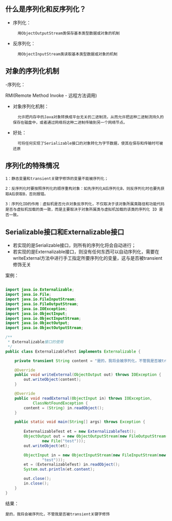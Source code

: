 ## 什么是序列化和反序列化？
- 序列化：

        用ObjectOutputStream类保存基本类型数据或对象的机制
    
- 反序列化：

        用ObjectInputStream类读取基本类型数据或对象的机制
        
## 对象的序列化机制

-序列化：

RMI(Remote Method Invoke - 远程方法调用) 

- 对象序列化机制：
        
        允许把内存中的Java对象转换成平台无关的二进制流，从而允许把这种二进制流持久的保存在磁盘中，或者通过网络将这种二进制传输到另一个网络节点。
- 好处：
        
        可将任何实现了Serializable接口的对象转化为字节数据，使其在保存和传输时可被还原

## 序列化的特殊情况
    1：静态变量和transient关键字修饰的变量不能被序列化；
    
    2：反序列化时要按照序列化的顺序重构对象：如先序列化A后序列化B，则反序列化时也要先获取A后获取B，否则报错。
    
    3：序列化ID的作用：虚拟机是否允许对象反序列化，不仅取决于该对象所属类路径和功能代码是否与虚拟机加载的类一致，而是主要取决于对象所属类与虚拟机加载的该类的序列化 ID 是否一致。

## Serializable接口和Externalizable接口

- 若实现的是Serializable接口，则所有的序列化将会自动进行；
- 若实现的是Externalizable接口，则没有任何东西可以自动序列化，需要在writeExternal方法中进行手工指定所要序列化的变量，这与是否被transient修饰无关

案例：
```java

import java.io.Externalizable;
import java.io.File;
import java.io.FileInputStream;
import java.io.FileOutputStream;
import java.io.IOException;
import java.io.ObjectInput;
import java.io.ObjectInputStream;
import java.io.ObjectOutput;
import java.io.ObjectOutputStream;

/**
 * Externalizable接口的使用
 */
public class ExternalizableTest implements Externalizable {

    private transient String content = "是的，我将会被序列化，不管我是否被transient关键字修饰";

    @Override
    public void writeExternal(ObjectOutput out) throws IOException {
        out.writeObject(content);
    }

    @Override
    public void readExternal(ObjectInput in) throws IOException,
            ClassNotFoundException {
        content = (String) in.readObject();
    }

    public static void main(String[] args) throws Exception {
        
        ExternalizableTest et = new ExternalizableTest();
        ObjectOutput out = new ObjectOutputStream(new FileOutputStream(
                new File("test")));
        out.writeObject(et);

        ObjectInput in = new ObjectInputStream(new FileInputStream(new File(
                "test")));
        et = (ExternalizableTest) in.readObject();
        System.out.println(et.content);

        out.close();
        in.close();
    }
}

```
结果：
```
是的，我将会被序列化，不管我是否被transient关键字修饰
```